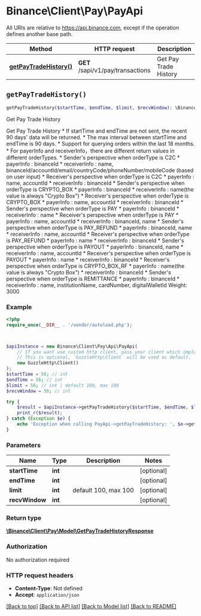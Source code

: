 # Binance\Client\Pay\PayApi

All URIs are relative to https://api.binance.com, except if the operation defines another base path.

| Method | HTTP request | Description |
| ------------- | ------------- | ------------- |
| [**getPayTradeHistory()**](PayApi.md#getPayTradeHistory) | **GET** /sapi/v1/pay/transactions | Get Pay Trade History |


## `getPayTradeHistory()`

```php
getPayTradeHistory($startTime, $endTime, $limit, $recvWindow): \Binance\Client\Pay\Model\GetPayTradeHistoryResponse
```

Get Pay Trade History

Get Pay Trade History  * If startTime and endTime are not sent, the recent 90 days' data will be returned. * The max interval between startTime and endTime is 90 days. * Support for querying orders within the last 18 months. * For payerInfo and receiverInfo，there are different return values in different orderTypes. * Sender's perspective when orderType is C2C * payerInfo : binanceId * receiverInfo : name, binanceId/accountId/email/countryCode/phoneNumber/mobileCode (based on user input) * Receiver's perspective when orderType is C2C * payerInfo : name, accountId * receiverInfo : binanceId * Sender's perspective when orderType is CRYPTO_BOX * payerInfo : binanceId * receiverInfo : name(the value is always \"Crypto Box\") * Receiver's perspective when orderType is CRYPTO_BOX * payerInfo : name, accountId * receiverInfo : binanceId * Sender's perspective when orderType is PAY * payerInfo : binanceId * receiverInfo : name * Receiver's perspective when orderType is PAY * payerInfo : name, accountId * receiverInfo : binanceId, name * Sender's perspective when orderType is PAY_REFUND * payerInfo : binanceId, name * receiverInfo : name, accountId * Receiver's perspective when orderType is PAY_REFUND * payerInfo : name * receiverInfo :  binanceId * Sender's perspective when orderType is PAYOUT * payerInfo : binanceId, name * receiverInfo : name, accountId * Receiver's perspective when orderType is PAYOUT * payerInfo : name * receiverInfo :  binanceId * Receiver's perspective when orderType is CRYPTO_BOX_RF * payerInfo : name(the value is always \"Crypto Box\") * receiverInfo : binanceId * Sender's perspective when orderType is REMITTANCE * payerInfo : binanceId * receiverInfo : name, institutionName, cardNumber, digitalWalletId  Weight: 3000

### Example

```php
<?php
require_once(__DIR__ . '/vendor/autoload.php');



$apiInstance = new Binance\Client\Pay\Api\PayApi(
    // If you want use custom http client, pass your client which implements `GuzzleHttp\ClientInterface`.
    // This is optional, `GuzzleHttp\Client` will be used as default.
    new GuzzleHttp\Client()
);
$startTime = 56; // int
$endTime = 56; // int
$limit = 56; // int | default 100, max 100
$recvWindow = 56; // int

try {
    $result = $apiInstance->getPayTradeHistory($startTime, $endTime, $limit, $recvWindow);
    print_r($result);
} catch (Exception $e) {
    echo 'Exception when calling PayApi->getPayTradeHistory: ', $e->getMessage(), PHP_EOL;
}
```

### Parameters

| Name | Type | Description  | Notes |
| ------------- | ------------- | ------------- | ------------- |
| **startTime** | **int**|  | [optional] |
| **endTime** | **int**|  | [optional] |
| **limit** | **int**| default 100, max 100 | [optional] |
| **recvWindow** | **int**|  | [optional] |

### Return type

[**\Binance\Client\Pay\Model\GetPayTradeHistoryResponse**](../Model/GetPayTradeHistoryResponse.md)

### Authorization

No authorization required

### HTTP request headers

- **Content-Type**: Not defined
- **Accept**: `application/json`

[[Back to top]](#) [[Back to API list]](../../README.md#endpoints)
[[Back to Model list]](../../README.md#models)
[[Back to README]](../../README.md)
